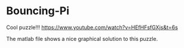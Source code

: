 # Bouncing-Pi
Cool puzzle!!! 
https://www.youtube.com/watch?v=HEfHFsfGXjs&t=6s

The matlab file shows a nice graphical solution to this puzzle.
